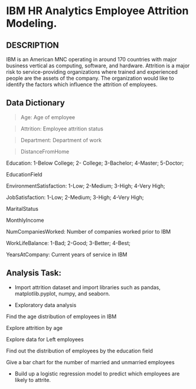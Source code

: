 # IBM HR Analytics Employee Attrition Modeling.

## DESCRIPTION

IBM is an American MNC operating in around 170 countries with major business vertical as computing, software, and hardware.
Attrition is a major risk to service-providing organizations where trained and experienced people are the assets of the company. The organization would like to identify the factors which influence the attrition of employees.

## Data Dictionary

> Age: Age of employee

> Attrition: Employee attrition status

> Department: Department of work

> DistanceFromHome

Education: 1-Below College; 2- College; 3-Bachelor; 4-Master; 5-Doctor;

EducationField

EnvironmentSatisfaction: 1-Low; 2-Medium; 3-High; 4-Very High;

JobSatisfaction: 1-Low; 2-Medium; 3-High; 4-Very High;

MaritalStatus

MonthlyIncome 


NumCompaniesWorked: Number of companies worked prior to IBM 

WorkLifeBalance: 1-Bad; 2-Good; 3-Better; 4-Best;

YearsAtCompany: Current years of service in IBM

## Analysis Task:

- Import attrition dataset and import libraries such as pandas, matplotlib.pyplot, numpy, and seaborn.

- Exploratory data analysis

Find the age distribution of employees in IBM

Explore attrition by age

Explore data for Left employees

Find out the distribution of employees by the education field

Give a bar chart for the number of married and unmarried employees

- Build up a logistic regression model to predict which employees are likely to attrite.
